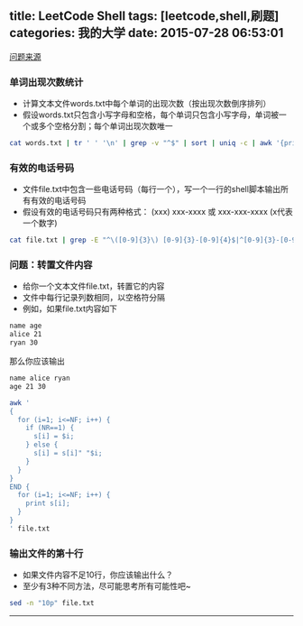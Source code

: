 title: LeetCode Shell
tags: [leetcode,shell,刷题]
categories: 我的大学
date: 2015-07-28 06:53:01
---
[问题来源](https://leetcode.com/problemset/shell/)

### 单词出现次数统计
- 计算文本文件words.txt中每个单词的出现次数（按出现次数倒序排列）
- 假设words.txt只包含小写字母和空格，每个单词只包含小写字母，单词被一个或多个空格分割；每个单词出现次数唯一

```bash
cat words.txt | tr ' ' '\n' | grep -v "^$" | sort | uniq -c | awk '{print $2,$1}' | sort -nrk2
```

### 有效的电话号码
- 文件file.txt中包含一些电话号码（每行一个），写一个一行的shell脚本输出所有有效的电话号码
- 假设有效的电话号码只有两种格式：
(xxx) xxx-xxxx 或 xxx-xxx-xxxx (x代表一个数字)

```bash
cat file.txt | grep -E "^\([0-9]{3}\) [0-9]{3}-[0-9]{4}$|^[0-9]{3}-[0-9]{3}-[0-9]{4}$"
```

### 问题：转置文件内容
- 给你一个文本文件file.txt，转置它的内容
- 文件中每行记录列数相同，以空格符分隔
- 例如，如果file.txt内容如下
```bash
name age
alice 21
ryan 30
```
那么你应该输出
```bash
name alice ryan
age 21 30
```

```bash
awk '
{
  for (i=1; i<=NF; i++) {
    if (NR==1) {
      s[i] = $i;
    } else {
      s[i] = s[i]" "$i;
    }
  }
}
END {
  for (i=1; i<=NF; i++) {
    print s[i];
  }
}
' file.txt
```


### 输出文件的第十行

- 如果文件内容不足10行，你应该输出什么？
- 至少有3种不同方法，尽可能思考所有可能性吧~

```bash
sed -n "10p" file.txt
```
<hr/>



